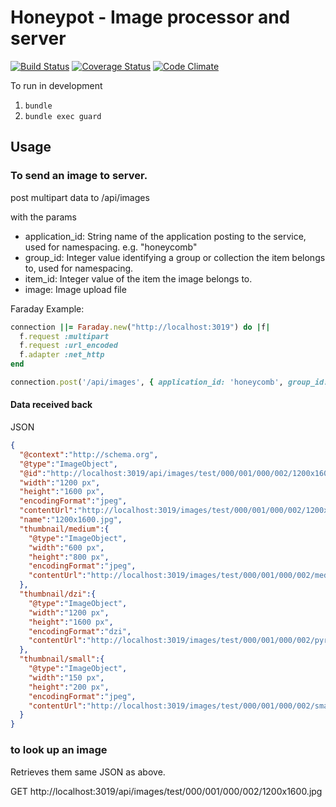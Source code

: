 # Honeypot - Image processor and server

[![Build Status](https://travis-ci.org/ndlib/honeypot.svg?branch=master)](https://travis-ci.org/ndlib/honeypot)
[![Coverage Status](https://img.shields.io/coveralls/ndlib/honeypot.svg)](https://coveralls.io/r/ndlib/honeypot?branch=master)
[![Code Climate](https://codeclimate.com/github/ndlib/honeypot/badges/gpa.svg)](https://codeclimate.com/github/ndlib/honeypot)

To run in development

1. `bundle`
2. `bundle exec guard`

## Usage

### To send an image to server.

post multipart data to /api/images

with the params

* application_id: String name of the application posting to the service, used for namespacing. e.g. "honeycomb"
* group_id: Integer value identifying a group or collection the item belongs to, used for namespacing.
* item_id: Integer value of the item the image belongs to.
* image: Image upload file

Faraday Example:
```ruby
connection ||= Faraday.new("http://localhost:3019") do |f|
  f.request :multipart
  f.request :url_encoded
  f.adapter :net_http
end

connection.post('/api/images', { application_id: 'honeycomb', group_id: 1, item_id: 2, image: Faraday::UploadIO.new(path_to_image, icontent_type) })
```

#### Data received back

JSON
```JSON
{
  "@context":"http://schema.org",
  "@type":"ImageObject",
  "@id":"http://localhost:3019/api/images/test/000/001/000/002/1200x1600.jpg",
  "width":"1200 px",
  "height":"1600 px",
  "encodingFormat":"jpeg",
  "contentUrl":"http://localhost:3019/images/test/000/001/000/002/1200x1600.jpg",
  "name":"1200x1600.jpg",
  "thumbnail/medium":{
    "@type":"ImageObject",
    "width":"600 px",
    "height":"800 px",
    "encodingFormat":"jpeg",
    "contentUrl":"http://localhost:3019/images/test/000/001/000/002/medium/1200x1600.jpg"
  },
  "thumbnail/dzi":{
    "@type":"ImageObject",
    "width":"1200 px",
    "height":"1600 px",
    "encodingFormat":"dzi",
    "contentUrl":"http://localhost:3019/images/test/000/001/000/002/pyramid/1200x1600.tif.dzi"
  },
  "thumbnail/small":{
    "@type":"ImageObject",
    "width":"150 px",
    "height":"200 px",
    "encodingFormat":"jpeg",
    "contentUrl":"http://localhost:3019/images/test/000/001/000/002/small/1200x1600.jpg"
  }
}
```

### to look up an image
Retrieves them same JSON as above.

GET http://localhost:3019/api/images/test/000/001/000/002/1200x1600.jpg

